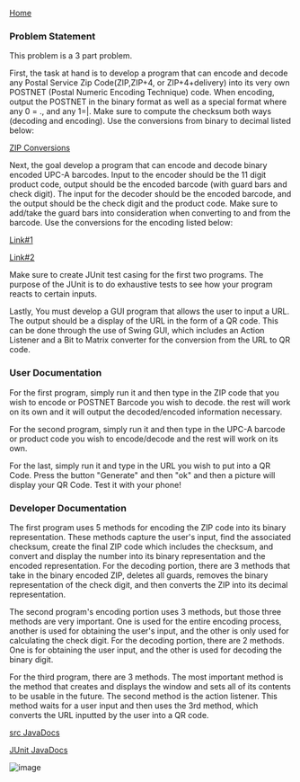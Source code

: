 [Home](https://github.com/mstensby)

### Problem Statement
This problem is a 3 part problem. 

First, the task at hand is to develop a program that can encode and decode any Postal Service Zip Code(ZIP,ZIP+4, or ZIP+4+delivery) into its very own POSTNET (Postal Numeric Encoding Technique) code. When encoding, output the POSTNET in the binary format as well as a special format where any 0 = ., and any 1=|. Make sure to compute the checksum both ways (decoding and encoding). Use the conversions from binary to decimal listed below:

[ZIP Conversions](https://uiowa.instructure.com/courses/207734/files/23406322/preview)

Next, the goal develop a program that can encode and decode binary encoded UPC-A barcodes. Input to the encoder should be the 11 digit product code, output should be the encoded barcode (with guard bars and check digit). The input for the decoder should be the encoded barcode, and the output should be the check digit and the product code. Make sure to add/take the guard bars into consideration when converting to and from the barcode. Use the conversions for the encoding listed below:

[Link#1](https://courses.cs.washington.edu/courses/cse370/01au/minirproject/TeamUPC/UPC.html)

[Link#2](https://en.wikipedia.org/wiki/Universal_Product_Code#Encoding)

Make sure to create JUnit test casing for the first two programs. The purpose of the JUnit is to do exhaustive tests to see how your program reacts to certain inputs. 

Lastly, You must develop a GUI program that allows the user to input a URL. The output should be a display of the URL in the form of a QR code. This can be done through the use of Swing GUI, which includes an Action Listener and a Bit to Matrix converter for the conversion from the URL to QR code. 

### User Documentation
For the first program, simply run it and then type in the ZIP code that you wish to encode or POSTNET Barcode you wish to decode. the rest will work on its own and it will output the decoded/encoded information necessary.

For the second program, simply run it and then type in the UPC-A barcode or product code you wish to encode/decode and the rest will work on its own. 

For the last, simply run it and type in the URL you wish to put into a QR Code. Press the button "Generate" and then "ok" and then a picture will display your QR Code. Test it with your phone!

### Developer Documentation
The first program uses 5 methods for encoding the ZIP code into its binary representation. These methods capture the user's input, find the associated checksum, create the final ZIP code which includes the checksum, and convert and display the number into its binary representation and the encoded representation. For the decoding portion, there are 3 methods that take in the binary encoded ZIP, deletes all guards, removes the binary representation of the check digit, and then converts the ZIP into its decimal representation.

The second program's encoding portion uses 3 methods, but those three methods are very important. One is used for the entire encoding process, another is used for obtaining the user's input, and the other is only used for calculating the check digit. For the decoding portion, there are 2 methods. One is for obtaining the user input, and the other is used for decoding the binary digit.

For the third program, there are 3 methods. The most important method is the method that creates and displays the window and sets all of its contents to be usable in the future. The second method is the action listener. This method waits for a user input and then uses the 3rd method, which converts the URL inputted by the user into a QR code. 

[src JavaDocs](http://localhost:8400/mstensby/oral_exam1/JUnit/doc/JUnitPackage/package-summary.html)

[JUnit JavaDocs](http://localhost:8400/mstensby/oral_exam1/JUnit/docJUnitTesting/EncodeUPCJUnitTest.html)

![image](https://github.com/mstensby/SWD-Projects/assets/156954799/748bfdcc-c557-4cbf-bfc3-97903adbbcd6)

